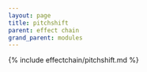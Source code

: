 ```yaml
---
layout: page
title: pitchshift
parent: effect chain
grand_parent: modules
---
```


{% include effectchain/pitchshift.md %}
